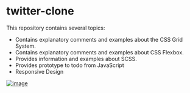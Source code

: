 # twitter-clone

This repository contains several topics:
- Contains explanatory comments and examples about the CSS Grid System.
- Contains explanatory comments and examples about CSS Flexbox.
- Provides information and examples about SCSS.
- Provides prototype to todo from JavaScript
- Responsive Design

[![image](https://www.linkpicture.com/q/twitter_47.png)](https://www.linkpicture.com/view.php?img=LPic627986f47b88d706396873)

